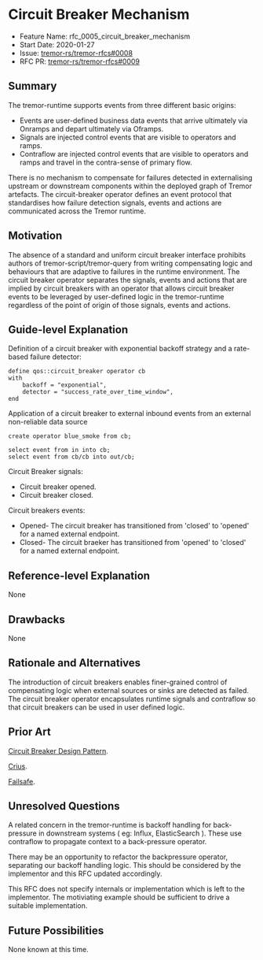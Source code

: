 # Circuit Breaker Mechanism

- Feature Name: rfc_0005_circuit_breaker_mechanism
- Start Date: 2020-01-27
- Issue: [tremor-rs/tremor-rfcs#0008](https://github.com/tremor-rs/tremor-rfcs/issues/8)
- RFC PR: [tremor-rs/tremor-rfcs#0009](https://github.com/tremor-rs/tremor-rfcs/pull/9)


## Summary
[summary]: #summary

The tremor-runtime supports events from three different basic origins:
* Events are user-defined business data events that arrive ultimately via Onramps and depart ultimately via Oframps.
* Signals are injected control events that are visible to operators and ramps.
* Contraflow are injected control events that are visible to operators and ramps and travel in the contra-sense of primary flow.

There is no mechanism to compensate for failures detected in externalising upstream or downstream components within the deployed graph of Tremor artefacts. The circuit-breaker operator defines an event protocol that standardises how failure detection signals, events and actions are communicated across the Tremor runtime.

## Motivation
[motivation]: #motivation

The absence of a standard and uniform circuit breaker interface prohibits authors of tremor-script/tremor-query from writing compensating logic and behaviours that are adaptive to failures in the runtime environment. The circuit breaker operator separates the signals, events and actions that are implied by circuit breakers with an operator that allows circuit breaker events to be leveraged by user-defined logic in the tremor-runtime regardless of the point of origin of those signals, events and actions.

## Guide-level Explanation
[guide-level-explanation]: #guide-level-explanation

Definition of a circuit breaker with exponential backoff strategy and a rate-based failure detector:

```trickle
define qos::circuit_breaker operator cb
with
    backoff = "exponential",
    detector = "success_rate_over_time_window",
end
```

Application of a circuit breaker to external inbound events from an external non-reliable data source

```trickle
create operator blue_smoke from cb;

select event from in into cb;
select event from cb/cb into out/cb;
```

Circuit Breaker signals:
* Circuit breaker opened.
* Circuit breaker closed.

Circuit breakers events:
* Opened- The circuit breaker has transitioned from 'closed' to 'opened' for a named external endpoint.
* Closed- The circuit braeker has transitioned from 'opened' to 'closed' for a named external endpoint.

## Reference-level Explanation
[reference-level-explanation]: #reference-level-explanation

None

## Drawbacks
[drawbacks]: #drawbacks

None

## Rationale and Alternatives
[rationale-and-alternatives]: #rationale-and-alternatives

The introduction of circuit breakers enables finer-grained control of compensating logic when external sources or sinks are detected as failed. The circuit breaker operator encapsulates runtime signals and contraflow so that circuit breakers can be used in user defined logic.

## Prior Art
[prior-art]: #prior-art

[Circuit Breaker Design Pattern](https://en.wikipedia.org/wiki/Circuit_breaker_design_pattern).

[Crius](https://crates.io/crates/crius).

[Failsafe](https://crates.io/crates/failsafe).


## Unresolved Questions
[unresolved-questions]: #unresolved-questions

A related concern in the tremor-runtime is backoff handling for back-pressure in downstream systems ( eg: Influx, ElasticSearch ). These use contraflow to propagate context to a back-pressure operator.

There may be an opportunity to refactor the backpressure operator, separating our backoff handling logic. This should be considered by the implementor and this RFC updated accordingly.

This RFC does not specify internals or implementation which is left to the implementor. The motiviating example should be sufficient to drive a suitable implementation.

## Future Possibilities
[future-possibilities]: #future-possibilities

None known at this time.

